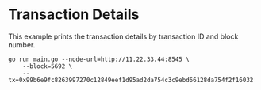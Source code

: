 # Transaction Details

This example prints the transaction details by transaction ID and block number.

```
go run main.go --node-url=http://11.22.33.44:8545 \
    --block=5692 \
    --tx=0x99b6e9fc8263997270c12849eef1d95ad2da754c3c9ebd66128da754f2f16032
```